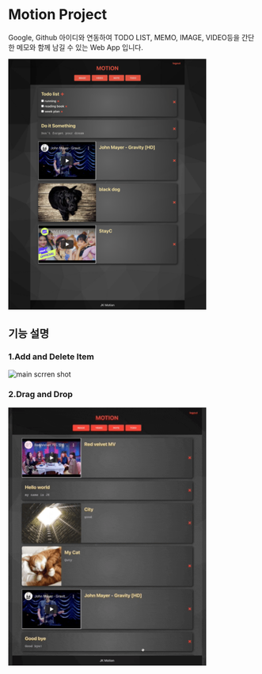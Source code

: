 # Motion Project

Google, Github 아이디와 연동하여 TODO LIST, MEMO, IMAGE, VIDEO등을 간단한 메모와 함께 남길 수 있는 Web App 입니다.

<p><img width="400" alt="main scrren shot" src="./resource/main.png"></p>

## 기능 설명

### 1.Add and Delete Item

<img width="400" alt="main scrren shot" src="./resource/using_information.gif">

### 2.Drag and Drop

<img width="400" alt="main scrren shot" src="./resource/DragandDrop.gif">
